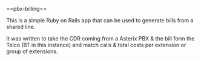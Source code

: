==pbx-billing==

This is a simple Ruby on Rails app that can be used to generate bills from a shared line.

It was written to take the CDR coming from a Asterix PBX & the bill form the Telco (BT in this instance) and match calls & total costs per extension or group of extensions.
